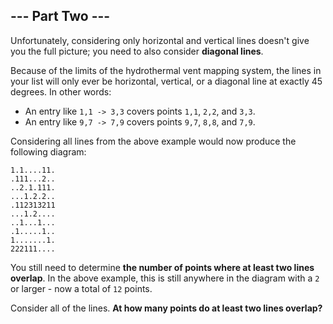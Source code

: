 ## --- Part Two ---

Unfortunately, considering only horizontal and vertical lines doesn't give you the full picture; you need to also consider **diagonal lines**.

Because of the limits of the hydrothermal vent mapping system, the lines in your list will only ever be horizontal, vertical, or a diagonal line at exactly 45 degrees. In other words:

* An entry like ``1,1 -> 3,3`` covers points ``1,1``, ``2,2``, and ``3,3``.
* An entry like ``9,7 -> 7,9`` covers points ``9,7``, ``8,8``, and ``7,9``.

Considering all lines from the above example would now produce the following diagram:

    1.1....11.
    .111...2..
    ..2.1.111.
    ...1.2.2..
    .112313211
    ...1.2....
    ..1...1...
    .1.....1..
    1.......1.
    222111....

You still need to determine **the number of points where at least two lines overlap**. In the above example, this is still anywhere in the diagram with a ``2`` or larger - now a total of ``12`` points.

Consider all of the lines. **At how many points do at least two lines overlap?**


